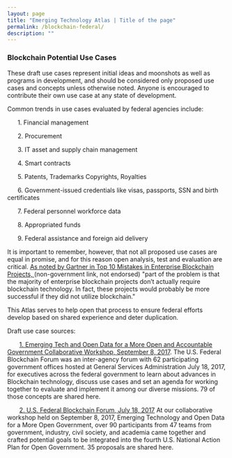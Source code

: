```yaml
---
layout: page
title: "Emerging Technology Atlas | Title of the page"
permalink: /blockchain-federal/
description: ""
---
```


### Blockchain Potential Use Cases

<p>These draft use cases represent initial ideas and moonshots as well as programs in development, and should be considered only proposed use cases and concepts unless otherwise noted. Anyone is encouraged to contribute their own use case at any state of development. 

<p> Common trends in use cases evaluated by federal agencies include: 
<p>&nbsp;&nbsp;&nbsp;&nbsp;&nbsp;&nbsp;1. Financial management
<p>&nbsp;&nbsp;&nbsp;&nbsp;&nbsp;&nbsp;2. Procurement
<p>&nbsp;&nbsp;&nbsp;&nbsp;&nbsp;&nbsp;3. IT asset and supply chain management
<p>&nbsp;&nbsp;&nbsp;&nbsp;&nbsp;&nbsp;4. Smart contracts
<p>&nbsp;&nbsp;&nbsp;&nbsp;&nbsp;&nbsp;5. Patents, Trademarks Copyrights, Royalties
<p>&nbsp;&nbsp;&nbsp;&nbsp;&nbsp;&nbsp;6. Government-issued credentials like visas, passports, SSN and birth certificates
<p>&nbsp;&nbsp;&nbsp;&nbsp;&nbsp;&nbsp;7. Federal personnel workforce data
<p>&nbsp;&nbsp;&nbsp;&nbsp;&nbsp;&nbsp;8. Appropriated funds
<p>&nbsp;&nbsp;&nbsp;&nbsp;&nbsp;&nbsp;9. Federal assistance and foreign aid delivery</p>

It is important to remember, however, that not all proposed use cases are equal in promise, and for this reason open analysis, test and evaluation are critical. <a href="https://www.gartner.com/smarterwithgartner/top-10-mistakes-in-enterprise-blockchain-projects/"><span> As noted by Gartner in Top 10 Mistakes in Enterprise Blockchain Projects, </span></a> (non-government link, not endorsed) "part of the problem is that the majority of enterprise blockchain projects don’t actually require blockchain technology. In fact, these projects would probably be more successful if they did not utilize blockchain." </p>

This Atlas serves to help open that process to ensure federal efforts develop based on shared experience and deter duplication. </p>

<p> Draft use case sources: 
<p>&nbsp;&nbsp;&nbsp;&nbsp;&nbsp;&nbsp; <a href="/emerging-technology-atlas/blockchain-workshop/"><span>1. Emerging Tech and Open Data for a More Open and Accountable Government Collaborative Workshop, September 8, 2017</span></a>. The U.S. Federal Blockchain Forum was an inter-agency forum with 62 participating government offices hosted at General Services Administration July 18, 2017, for executives across the federal government to learn about advances in Blockchain technology, discuss use cases and set an agenda for working together to evaluate and implement it among our diverse missions. 79 of those concepts are shared here. 
<p>&nbsp;&nbsp;&nbsp;&nbsp;&nbsp;&nbsp; <a href="https://gsa.github.io/emerging-technology-atlas/blockchain-forum/"><span>2. U.S. Federal Blockchain Forum, July 18, 2017</span></a> At our collaborative workshop held on September 8, 2017, Emerging Technology and Open Data for a More Open Government, over 90 participants from 47 teams from government, industry, civil society, and academia came together and crafted potential goals to be integrated into the fourth U.S. National Action Plan for Open Government. 35 proposals are shared here. 
